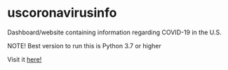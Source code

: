 # uscoronavirusinfo

Dashboard/website containing information regarding COVID-19 in the U.S.

NOTE! Best version to run this is Python 3.7 or higher

Visit it [here!](https://uscoronavirusinfo.herokuapp.com/)
